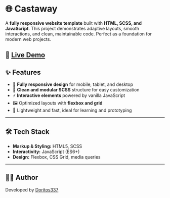 # 🌐 Castaway

A **fully responsive website template** built with **HTML, SCSS, and JavaScript**.
This project demonstrates adaptive layouts, smooth interactions, and clean, maintainable code. Perfect as a foundation for modern web projects.

🔗 [Live Demo](https://graceful-castaway-fe02e2.netlify.app/)
---

## ✨ Features

* 📱 **Fully responsive design** for mobile, tablet, and desktop
* 🎨 **Clean and modular SCSS** structure for easy customization
* ⚡ **Interactive elements** powered by vanilla JavaScript
* 🖼️ Optimized layouts with **flexbox and grid**
* 🚀 Lightweight and fast, ideal for learning and prototyping

---

## 🛠 Tech Stack

* **Markup & Styling:** HTML5, SCSS
* **Interactivity:** JavaScript (ES6+)
* **Design:** Flexbox, CSS Grid, media queries

---

## 👨‍💻 Author

Developed by [Doritos337](https://github.com/Doritos337)




